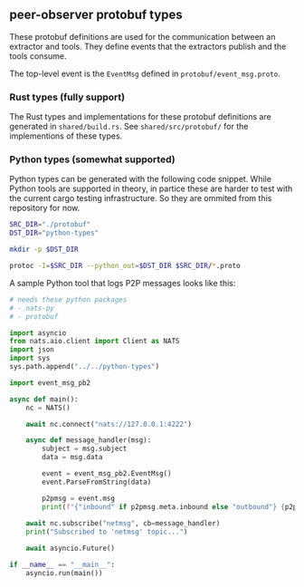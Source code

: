 ## peer-observer protobuf types

These protobuf definitions are used for the communication between an extractor
and tools. They define events that the extractors publish and the tools consume.

The top-level event is the `EventMsg` defined in `protobuf/event_msg.proto`.

### Rust types (fully support)

The Rust types and implementations for these protobuf definitions are generated
in `shared/build.rs`. See `shared/src/protobuf/` for the implementions of these
types.

### Python types (somewhat supported)

Python types can be generated with the following code snippet. While Python
tools are supported in theory, in partice these are harder to test with the
current cargo testing infrastructure. So they are ommited from this repository
for now.

```bash
SRC_DIR="./protobuf"
DST_DIR="python-types"

mkdir -p $DST_DIR

protoc -I=$SRC_DIR --python_out=$DST_DIR $SRC_DIR/*.proto
```

A sample Python tool that logs P2P messages looks like this:

```python
# needs these python packages
# - nats-py
# - protobuf

import asyncio
from nats.aio.client import Client as NATS
import json
import sys
sys.path.append("../../python-types")

import event_msg_pb2

async def main():
    nc = NATS()

    await nc.connect("nats://127.0.0.1:4222")

    async def message_handler(msg):
        subject = msg.subject
        data = msg.data

        event = event_msg_pb2.EventMsg()
        event.ParseFromString(data)

        p2pmsg = event.msg
        print(f"{"inbound" if p2pmsg.meta.inbound else "outbound"} {p2pmsg.meta.command}")
        
    await nc.subscribe("netmsg", cb=message_handler)
    print("Subscribed to 'netmsg' topic...")

    await asyncio.Future()

if __name__ == "__main__":
    asyncio.run(main())

```
